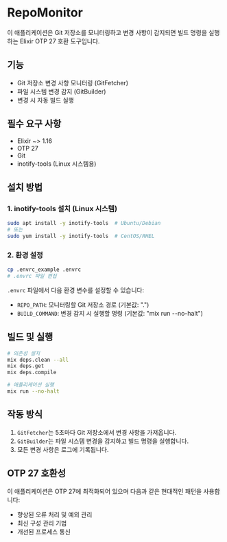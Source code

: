 # RepoMonitor

이 애플리케이션은 Git 저장소를 모니터링하고 변경 사항이 감지되면 빌드 명령을 실행하는 Elixir OTP 27 호환 도구입니다.

## 기능

- Git 저장소 변경 사항 모니터링 (GitFetcher)
- 파일 시스템 변경 감지 (GitBuilder)
- 변경 시 자동 빌드 실행

## 필수 요구 사항

- Elixir ~> 1.16
- OTP 27
- Git
- inotify-tools (Linux 시스템용)

## 설치 방법

### 1. inotify-tools 설치 (Linux 시스템)

```bash
sudo apt install -y inotify-tools  # Ubuntu/Debian
# 또는
sudo yum install -y inotify-tools  # CentOS/RHEL
```

### 2. 환경 설정

```bash
cp .envrc_example .envrc
# .envrc 파일 편집
```

`.envrc` 파일에서 다음 환경 변수를 설정할 수 있습니다:

- `REPO_PATH`: 모니터링할 Git 저장소 경로 (기본값: ".")
- `BUILD_COMMAND`: 변경 감지 시 실행할 명령 (기본값: "mix run --no-halt")

## 빌드 및 실행

```bash
# 의존성 설치
mix deps.clean --all
mix deps.get
mix deps.compile

# 애플리케이션 실행
mix run --no-halt
```

## 작동 방식

1. `GitFetcher`는 5초마다 Git 저장소에서 변경 사항을 가져옵니다.
2. `GitBuilder`는 파일 시스템 변경을 감지하고 빌드 명령을 실행합니다.
3. 모든 변경 사항은 로그에 기록됩니다.

## OTP 27 호환성

이 애플리케이션은 OTP 27에 최적화되어 있으며 다음과 같은 현대적인 패턴을 사용합니다:

- 향상된 오류 처리 및 예외 관리
- 최신 구성 관리 기법
- 개선된 프로세스 통신
